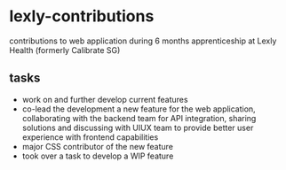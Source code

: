 # lexly-contributions
contributions to web application during 6 months apprenticeship at Lexly Health (formerly Calibrate SG)

## tasks
- work on and further develop current features
- co-lead the development a new feature for the web application, collaborating with the backend team for API integration, sharing solutions and discussing with UIUX team to provide better user experience with frontend capabilities
- major CSS contributor of the new feature
- took over a task to develop a WIP feature
